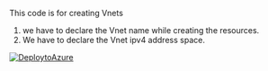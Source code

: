 This code is for creating Vnets 
1. we have to declare the Vnet name while creating the resources. 
2. We have to declare the Vnet ipv4 address space. 



[![DeploytoAzure](https://aka.ms/deploytoazurebutton)](https://portal.azure.com/#create/Microsoft.Template/uri/https%3A%2F%2Fraw.githubusercontent.com%2Fprnz13%2FVG-Test%2Fmain%2FCreate%2520a%2520Vnet%2Fvnets.json)


